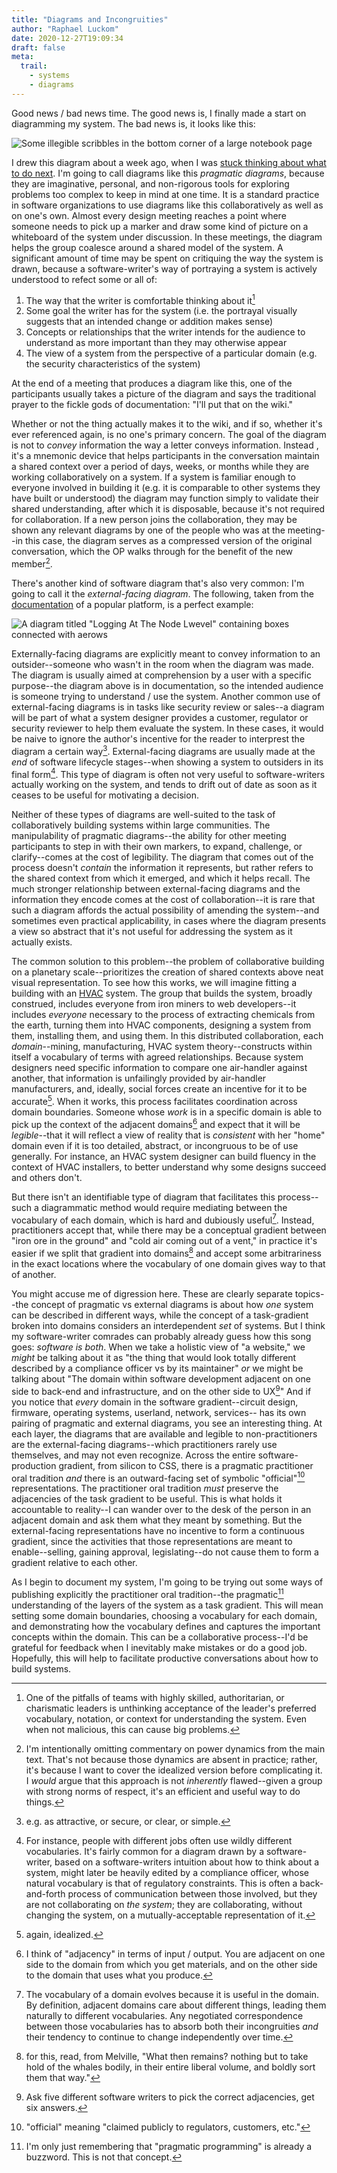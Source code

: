 ```yaml
---
title: "Diagrams and Incongruities"
author: "Raphael Luckom"
date: 2020-12-27T19:09:34
draft: false
meta:
  trail:
    - systems
    - diagrams
---
```

Good news / bad news time. The good news is, I finally made a start on diagramming my system.
The bad news is, it looks like this:

![Some illegible scribbles in the bottom corner of a large notebook page](https://raphaelluckom.com/img/0756fb04-613e-4dba-975e-75ef66acb4f2-1000.JPG)

I drew this diagram about a week ago, when I was [stuck thinking about what to do next](https://raphaelluckom.com/posts/deciding_what_comes_next.html). 
I'm going to call diagrams like this _pragmatic diagrams_, because they are imaginative, personal, and non-rigorous
tools for exploring problems too complex to keep in mind at one time. It is a standard practice in software organizations
to use diagrams like this collaboratively as well as on one's own. Almost every design meeting reaches a point where
someone needs to pick up a marker and draw some kind of picture on a whiteboard of the system under discussion. In these
meetings, the diagram helps the group coalesce around a shared model of the system. A significant amount of time may
be spent on critiquing the way the system is drawn, because a software-writer's way of portraying a system
is actively understood to refect some or all of:

1. The way that the writer is comfortable thinking about it[^1]
2. Some goal the writer has for the system (i.e. the portrayal visually suggests that an intended change or addition makes sense)
3. Concepts or relationships that the writer intends for the audience to understand as more important than they may otherwise appear
4. The view of a system from the perspective of a particular domain (e.g. the security characteristics of the system)

At the end of a meeting that produces a diagram like this, one of the participants usually takes a picture of the
diagram and says the traditional prayer to the fickle gods of documentation: "I'll put that on the wiki." 

Whether or not the thing actually makes it to the wiki, and if so, whether it's ever referenced again, is no one's
primary concern. The goal of the diagram is not to _convey_ information the way a letter conveys information. Instead ,
it's a mnemonic device that helps participants in the conversation maintain a shared context over a period of days,
weeks, or months while they are working collaboratively on a system. If a system is familiar enough to everyone
involved in building it (e.g. it is comparable to other systems they have built or understood) the diagram may function
simply to validate their shared understanding, after which it is disposable, because it's not required for collaboration.
If a new person joins the collaboration, they may be shown any relevant diagrams by one of the people who was at the
meeting--in this case, the diagram serves as a compressed version of the original conversation, which the OP walks
through for the benefit of the new member[^2]. 

There's another kind of software diagram that's also very common: I'm going to call it the _external-facing diagram_. 
The following, taken from the [documentation](https://kubernetes.io/docs/concepts/cluster-administration/logging/) of 
a popular platform, is a perfect example:

![A diagram titled "Logging At The Node Lwevel" containing boxes connected with aerows](/img/diagrams/k8s-logging.png)

Externally-facing diagrams are explicitly meant to convey information to an outsider--someone who wasn't in the room
when the diagram was made. The diagram is usually aimed at comprehension by a user with a specific purpose--the diagram
above is in documentation, so the intended audience is someone trying to understand / use the system. Another common
use of external-facing diagrams is in tasks like security review or sales--a diagram will be part of what a system designer
provides a customer, regulator or security reviewer to help them evaluate the system. In these cases, it would be naive
to ignore the author's incentive for the reader to interprest the diagram a certain way[^3]. External-facing diagrams
are usually made at the _end_ of software lifecycle stages--when showing a system to outsiders in its final form[^4]. 
This type of diagram is often not very useful to software-writers actually working on the system, and tends to drift
out of date as soon as it ceases to be useful for motivating a decision.

Neither of these types of diagrams are well-suited to the task of collaboratively building systems within large
communities. The manipulability of pragmatic diagrams--the ability for other meeting participants to step in with
their own markers, to expand, challenge, or clarify--comes at the cost of legibility. The diagram that comes out of
the process doesn't _contain_ the information it represents, but rather refers to the shared context from which it
emerged, and which it helps recall. The much stronger relationship between external-facing diagrams and the
information they encode comes at the cost of collaboration--it is rare that such a diagram affords the actual 
possibility of amending the system--and sometimes even practical applicability, in cases where the diagram presents a 
view so abstract that it's not useful for addressing the system as it actually exists.

The common solution to this problem--the problem of collaborative building on a planetary scale--prioritizes the 
creation of shared contexts above neat visual representation. To see how this works, we will imagine fitting a 
building with an [HVAC](https://en.wikipedia.org/wiki/Heating,_ventilation,_and_air_conditioning) system. The group
that builds the system, broadly construed, includes everyone from iron miners to web developers--it includes
_everyone_ necessary to the process of extracting chemicals from the earth, turning them into HVAC components,
designing a system from them, installing them, and using them. In this distributed collaboration, each _domain_--mining,
manufacturing, HVAC system theory--constructs within itself a vocabulary of terms with agreed relationships. Because
system designers need specific information to compare one air-handler against another, that information is unfailingly
provided by air-handler manufacturers, and, ideally, social forces create an incentive for it to be accurate[^5]. When
it works, this process facilitates coordination across domain boundaries. Someone whose _work_ is in a specific domain
is able to pick up the context of the adjacent domains[^6] and expect that it will be _legible_--that it will reflect
a view of reality that is _consistent_ with her "home" domain even if it is too detailed, abstract, or incongruous to be of
use generally. For instance, an HVAC system designer can build fluency in the context of HVAC 
installers, to better understand why some designs succeed and others don't. 

But there isn't an identifiable type of diagram that facilitates this process--such a diagrammatic method would 
require mediating between the vocabulary of each domain, which is hard and dubiously useful[^7]. Instead, practitioners
accept that, while there may be a conceptual gradient between "iron ore in the ground" and "cold air coming out of a vent,"
in practice it's easier if we split that gradient into domains[^8] and accept some arbitrariness in the exact locations
where the vocabulary of one domain gives way to that of another.

You might accuse me of digression here. These are clearly separate topics--the concept of pragmatic vs external diagrams
is about how _one_ system can be described in different ways, while the concept of a task-gradient broken into domains considers
an interdependent _set_ of systems. But I think my software-writer comrades can probably already guess how this song goes: _software is both_.
When we take a holistic view of "a website," we _might_ be talking about it as "the thing that would look totally 
different described by a compliance officer vs by its maintainer"  _or_ we might be talking about "The domain 
within software development adjacent on one side to back-end and infrastructure, and on the other side to UX[^9]" And
if you notice that _every_ domain in the software gradient--circuit design, firmware, operating systems, userland, network, services--
has its own pairing of pragmatic and external diagrams, you see an interesting thing. At each layer, the
diagrams that are available and legible to non-practitioners are the external-facing diagrams--which practitioners rarely
use themselves, and may not even recognize. Across the entire software-production gradient, from silicon to CSS, there
is a pragmatic practitioner oral tradition _and_ there is an outward-facing set of symbolic "official"[^10] representations. 
The practitioner oral tradition _must_ preserve the adjacencies of the task gradient to be useful. This is what holds 
it accountable to reality--I can wander over to the desk of the person in an adjacent domain and ask them what they 
meant by something. But the external-facing representations have no incentive to form a continuous gradient, since
the activities that those representations are meant to enable--selling, gaining approval, legislating--do not
cause them to form a gradient relative to each other.

As I begin to document my system, I'm going to be trying out some ways of publishing explicitly the practitioner
oral tradition--the pragmatic[^11] understanding of the layers of the system as a task gradient. This will mean
setting some domain boundaries, choosing a vocabulary for each domain, and demonstrating how the vocabulary defines 
and captures the important concepts within the domain. This can be a collaborative process--I'd be grateful for
feedback when I inevitably make mistakes or do a good job. Hopefully, this will help to facilitate productive
conversations about how to build systems.

[^1]: One of the pitfalls of teams with highly skilled, authoritarian, or charismatic leaders is unthinking acceptance of the leader's preferred vocabulary, notation, or context for understanding the system. Even when not malicious, this can cause big problems.

[^2]: I'm intentionally omitting commentary on power dynamics from the main text. That's not because those dynamics are absent in practice; rather, it's because I want to cover the idealized version before complicating it. I _would_ argue that this approach is not _inherently_ flawed--given a group with strong norms of respect, it's an efficient and useful way to do things.

[^3]: e.g. as attractive, or secure, or clear, or simple.

[^4]: For instance, people with different jobs often use wildly different vocabularies. It's fairly common for a diagram drawn by a software-writer, based on a software-writers intuition about how to think about a system, might later be heavily edited by a compliance officer, whose natural vocabulary is that of regulatory constraints. This is often a back-and-forth process of communication between those involved, but they are not collaborating on _the system_; they are collaborating, without changing the system, on a mutually-acceptable representation of it.

[^5]: again, idealized.

[^6]: I think of "adjacency" in terms of input / output. You are adjacent on one side to the domain from which you get materials, and on the other side to the domain that uses what you produce.

[^7]: The vocabulary of a domain evolves because it is useful in the domain. By definition, adjacent domains care about different things, leading them naturally to different vocabularies. Any negotiated correspondence between those vocabularies has to absorb both their incongruities _and_ their tendency to continue to change independently over time.

[^8]: for this, read, from Melville, "What then remains? nothing but to take hold of the whales bodily, in their entire liberal volume, and boldly sort them that way."

[^9]: Ask five different software writers to pick the correct adjacencies, get six answers.

[^10]: "official" meaning "claimed publicly to regulators, customers, etc."

[^11]: I'm only just remembering that "pragmatic programming" is already a buzzword. This is not that concept.

